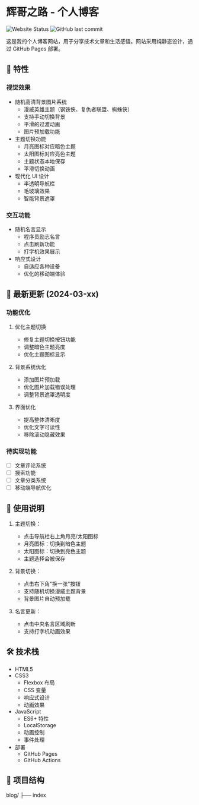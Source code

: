 # 辉哥之路 - 个人博客

![Website Status](https://img.shields.io/website?url=https://你的github用户名.github.io)
![GitHub last commit](https://img.shields.io/github/last-commit/你的github用户名/你的github用户名.github.io)

这是我的个人博客网站，用于分享技术文章和生活感悟。网站采用纯静态设计，通过 GitHub Pages 部署。

## 🌟 特性

### 视觉效果
- 随机高清背景图片系统
  - 漫威英雄主题（钢铁侠、复仇者联盟、蜘蛛侠）
  - 支持手动切换背景
  - 平滑的过渡动画
  - 图片预加载功能
- 主题切换功能
  - 月亮图标对应暗色主题
  - 太阳图标对应亮色主题
  - 主题状态本地保存
  - 平滑切换动画
- 现代化 UI 设计
  - 半透明导航栏
  - 毛玻璃效果
  - 智能背景遮罩

### 交互功能
- 随机名言显示
  - 程序员励志名言
  - 点击刷新功能
  - 打字机效果展示
- 响应式设计
  - 自适应各种设备
  - 优化的移动端体验

## 🚀 最新更新 (2024-03-xx)

### 功能优化
1. 优化主题切换
   - 修复主题切换按钮功能
   - 调整暗色主题亮度
   - 优化主题图标显示

2. 背景系统优化
   - 添加图片预加载
   - 优化图片加载错误处理
   - 调整背景遮罩透明度

3. 界面优化
   - 提高整体清晰度
   - 优化文字可读性
   - 移除滚动隐藏效果

### 待实现功能
- [ ] 文章评论系统
- [ ] 搜索功能
- [ ] 文章分类系统
- [ ] 移动端导航优化

## 📝 使用说明

1. 主题切换：
   - 点击导航栏右上角月亮/太阳图标
   - 月亮图标：切换到暗色主题
   - 太阳图标：切换到亮色主题
   - 主题选择会被保存

2. 背景切换：
   - 点击右下角"换一张"按钮
   - 支持随机切换漫威主题背景
   - 背景图片自动预加载

3. 名言更新：
   - 点击中央名言区域刷新
   - 支持打字机动画效果

## 🛠️ 技术栈

- HTML5
- CSS3 
  - Flexbox 布局
  - CSS 变量
  - 响应式设计
  - 动画效果
- JavaScript
  - ES6+ 特性
  - LocalStorage
  - 动画控制
  - 事件处理
- 部署
  - GitHub Pages
  - GitHub Actions

## 📂 项目结构

blog/
├── index